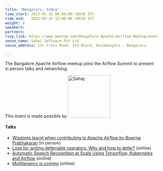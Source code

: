 ```yaml
---
title: "Bengaluru, India"
time_start: 2022-05-25 09:00:00 +0530 IST
time_end:   2022-05-25 13:00:00 +0530 IST
weight: 4
speakers:
partners:
rsvp_link: https://www.meetup.com/Bangalore-Apache-Airflow-Meetup/events/285145305/
venue_name: Sahaj Software Pvt Ltd
venue_address: 1st Cross Road, 3rd Block, Koramangala · Bengaluru

---
```


The Bangalore Apache Airflow meetup joins the Airflow Summit to present in person talks and networking. 

<p class="my-2">This event is made possible by <a class="p-3" href="https://sahaj.ai" target="_blank"><img src="/images/partners/sahaj2.svg" style="width:140px;" alt="Sahaj" description="Sahaj"></a>


#### Talks
 * [Wisdoms learnt when contributing to Apache Airflow by Bowrna Prabhakaran](https://airflowsummit.org/sessions/2022/wisdoms-learnt-when-contributing) (in person)
 * [Love for writing deferrable operators. Why and how to defer?](https://airflowsummit.org/sessions/2022/love-for-writing-deferrable-operators) (online)
 * [Automatic Speech Recognition at Scale Using Tensorflow, Kubernetes and Airflow](https://airflowsummit.org/sessions/2022/automatic-speech-recognition-at-scale) (online)
 * [Multitenancy is coming](https://airflowsummit.org/sessions/2022/multitenancy-is-coming) (online)
